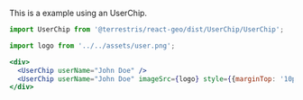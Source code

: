 This is a example using an UserChip.

```jsx
import UserChip from '@terrestris/react-geo/dist/UserChip/UserChip';

import logo from '../../assets/user.png';

<div>
  <UserChip userName="John Doe" />
  <UserChip userName="John Doe" imageSrc={logo} style={{marginTop: '10px'}} />
</div>
```
